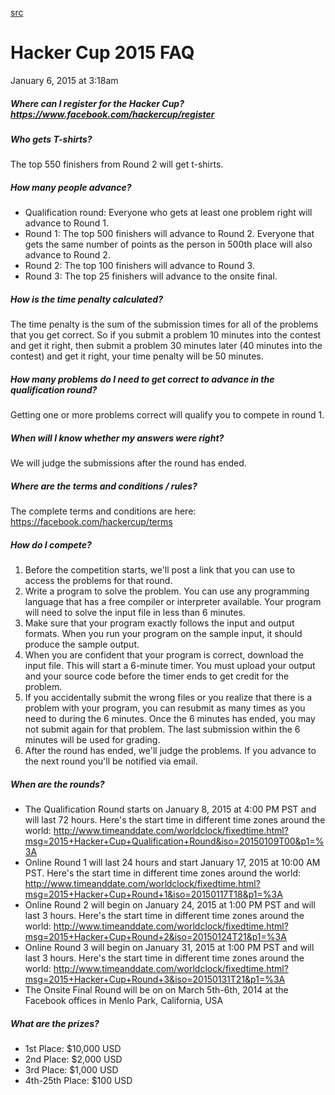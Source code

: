 [src](https://www.facebook.com/notes/facebook-hacker-cup/hacker-cup-2015-faq/1029173677098533)

# Hacker Cup 2015 FAQ

January 6, 2015 at 3:18am

##### Where can I register for the Hacker Cup?  https://www.facebook.com/hackercup/register
##### Who gets T-shirts?
 
   The top 550 finishers from Round 2 will get t-shirts.
    
##### How many people advance?
     
- Qualification round: Everyone who gets at least one problem right will advance to Round 1.
- Round 1: The top 500 finishers will advance to Round 2. Everyone that gets the same number of points as the person in 500th place will also advance to Round 2.
- Round 2: The top 100 finishers will advance to Round 3.
- Round 3: The top 25 finishers will advance to the onsite final.

##### How is the time penalty calculated?
      
   The time penalty is the sum of the submission times for all of the problems that you get correct. So if you submit a problem 10 minutes into the contest and get it right, then submit a problem 30 minutes later (40 minutes into the contest) and get it right, your time penalty will be 50 minutes.
         
##### How many problems do I need to get correct to advance in the qualification round?
          
   Getting one or more problems correct will qualify you to compete in round 1.
             
##### When will I know whether my answers were right?
              
   We will judge the submissions after the round has ended.
                 
##### Where are the terms and conditions / rules?
                  
   The complete terms and conditions are here: https://facebook.com/hackercup/terms
                     
##### How do I compete?
                      
1. Before the competition starts, we'll post a link that you can use to access the problems for that round.
2. Write a program to solve the problem. You can use any programming language that has a free compiler or interpreter available. Your program will need to solve the input file in less than 6 minutes.
3. Make sure that your program exactly follows the input and output formats. When you run your program on the sample input, it should produce the sample output.
4. When you are confident that your program is correct, download the input file. This will start a 6-minute timer. You must upload your output and your source code before the timer ends to get credit for the problem.
5. If you accidentally submit the wrong files or you realize that there is a problem with your program, you can resubmit as many times as you need to during the 6 minutes. Once the 6 minutes has ended, you may not submit again for that problem. The last submission within the 6 minutes will be used for grading.
6. After the round has ended, we'll judge the problems. If you advance to the next round you'll be notified via email.  
                       
##### When are the rounds?
                        
- The Qualification Round starts on January 8, 2015 at 4:00 PM PST and will last 72 hours. Here's the start time in different time zones around the world: http://www.timeanddate.com/worldclock/fixedtime.html?msg=2015+Hacker+Cup+Qualification+Round&iso=20150109T00&p1=%3A
- Online Round 1 will last 24 hours and start January 17, 2015 at 10:00 AM PST. Here's the start time in different time zones around the world: http://www.timeanddate.com/worldclock/fixedtime.html?msg=2015+Hacker+Cup+Round+1&iso=20150117T18&p1=%3A
- Online Round 2 will begin on January 24, 2015 at 1:00 PM PST and will last 3 hours. Here's the start time in different time zones around the world: http://www.timeanddate.com/worldclock/fixedtime.html?msg=2015+Hacker+Cup+Round+2&iso=20150124T21&p1=%3A
- Online Round 3 will begin on January 31, 2015 at 1:00 PM PST and will last 3 hours. Here's the start time in different time zones around the world: http://www.timeanddate.com/worldclock/fixedtime.html?msg=2015+Hacker+Cup+Round+3&iso=20150131T21&p1=%3A
- The Onsite Final Round will be on on March 5th-6th, 2014 at the Facebook offices in Menlo Park, California, USA 
                         
                          
##### What are the prizes?

- 1st Place: $10,000 USD
- 2nd Place: $2,000 USD
- 3rd Place: $1,000 USD
- 4th-25th Place: $100 USD


